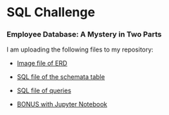 # SQL Challenge
### Employee Database: A Mystery in Two Parts
I am uploading the following files to my repository:

* [Image file of ERD](EmployeeSQL/QuickDBD-Free%20Diagram.png)

* [SQL file of the schemata table](EmployeeSQL/QuickDBD-Free%20Diagram.sql)

* [SQL file of queries](EmployeeSQL/query.sql)

* [BONUS with Jupyter Notebook](SQL_pandas.ipynb)
